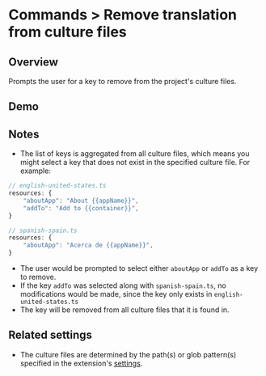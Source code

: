 # Commands > Remove translation from culture files

## Overview

Prompts the user for a key to remove from the project's culture files.

## Demo

<!-- ![demo gif for 'Remove translation from culture files' command](../../static/assets/examples/remove-translation-from-culture-files.gif) -->

## Notes

-   The list of keys is aggregated from all culture files, which means you might select a key that does not exist in the specified culture file. For example:

<!-- prettier-ignore -->
```ts
// english-united-states.ts
resources: {
    "aboutApp": "About {{appName}}",
    "addTo": "Add to {{container}}",
}

// spanish-spain.ts
resources: {
    "aboutApp": "Acerca de {{appName}}",
}
```

-   The user would be prompted to select either `aboutApp` or `addTo` as a key to remove.
-   If the key `addTo` was selected along with `spanish-spain.ts`, no modifications would be made, since the key only exists in `english-united-states.ts`
-   The key will be removed from all culture files that it is found in.

## Related settings

-   The culture files are determined by the path(s) or glob pattern(s) specified in the extension's [settings](../settings/culture-file-paths).
